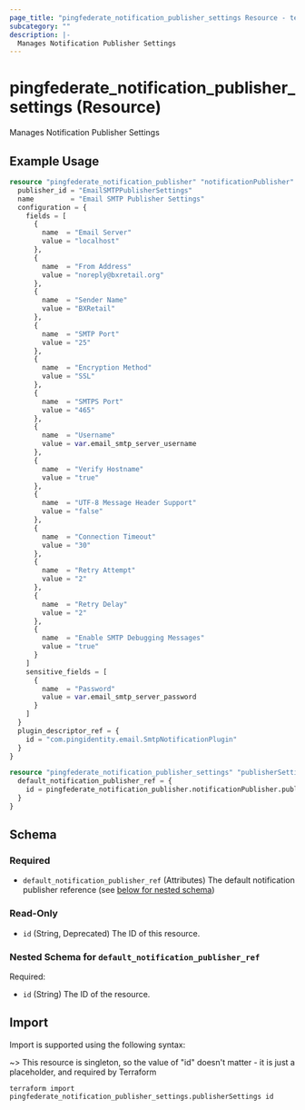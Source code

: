 ```yaml
---
page_title: "pingfederate_notification_publisher_settings Resource - terraform-provider-pingfederate"
subcategory: ""
description: |-
  Manages Notification Publisher Settings
---
```


# pingfederate_notification_publisher_settings (Resource)

Manages Notification Publisher Settings

## Example Usage

```terraform
resource "pingfederate_notification_publisher" "notificationPublisher" {
  publisher_id = "EmailSMTPPublisherSettings"
  name         = "Email SMTP Publisher Settings"
  configuration = {
    fields = [
      {
        name  = "Email Server"
        value = "localhost"
      },
      {
        name  = "From Address"
        value = "noreply@bxretail.org"
      },
      {
        name  = "Sender Name"
        value = "BXRetail"
      },
      {
        name  = "SMTP Port"
        value = "25"
      },
      {
        name  = "Encryption Method"
        value = "SSL"
      },
      {
        name  = "SMTPS Port"
        value = "465"
      },
      {
        name  = "Username"
        value = var.email_smtp_server_username
      },
      {
        name  = "Verify Hostname"
        value = "true"
      },
      {
        name  = "UTF-8 Message Header Support"
        value = "false"
      },
      {
        name  = "Connection Timeout"
        value = "30"
      },
      {
        name  = "Retry Attempt"
        value = "2"
      },
      {
        name  = "Retry Delay"
        value = "2"
      },
      {
        name  = "Enable SMTP Debugging Messages"
        value = "true"
      }
    ]
    sensitive_fields = [
      {
        name  = "Password"
        value = var.email_smtp_server_password
      }
    ]
  }
  plugin_descriptor_ref = {
    id = "com.pingidentity.email.SmtpNotificationPlugin"
  }
}

resource "pingfederate_notification_publisher_settings" "publisherSettings" {
  default_notification_publisher_ref = {
    id = pingfederate_notification_publisher.notificationPublisher.publisher_id
  }
}
```

<!-- schema generated by tfplugindocs -->
## Schema

### Required

- `default_notification_publisher_ref` (Attributes) The default notification publisher reference (see [below for nested schema](#nestedatt--default_notification_publisher_ref))

### Read-Only

- `id` (String, Deprecated) The ID of this resource.

<a id="nestedatt--default_notification_publisher_ref"></a>
### Nested Schema for `default_notification_publisher_ref`

Required:

- `id` (String) The ID of the resource.

## Import

Import is supported using the following syntax:

~> This resource is singleton, so the value of "id" doesn't matter - it is just a placeholder, and required by Terraform

```shell
terraform import pingfederate_notification_publisher_settings.publisherSettings id
```